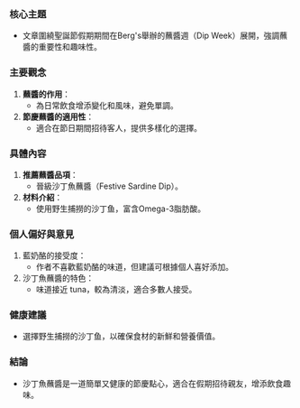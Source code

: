 ### 核心主題  
- 文章圍繞聖誕節假期期間在Berg's舉辦的蘸醬週（Dip Week）展開，強調蘸醬的重要性和趣味性。  

### 主要觀念  
1. **蘸醬的作用**：  
   - 為日常飲食增添變化和風味，避免單調。  
2. **節慶蘸醬的適用性**：  
   - 適合在節日期間招待客人，提供多樣化的選擇。  

### 具體內容  
1. **推薦蘸醬品項**：  
   - 晉級沙丁魚蘸醬（Festive Sardine Dip）。  
2. **材料介紹**：  
   - 使用野生捕撈的沙丁鱼，富含Omega-3脂肪酸。  

### 個人偏好與意見  
1. 藍奶酪的接受度：  
   - 作者不喜歡藍奶酪的味道，但建議可根據個人喜好添加。  
2. 沙丁魚蘸醬的特色：  
   - 味道接近 tuna，較為清淡，適合多數人接受。  

### 健康建議  
- 選擇野生捕撈的沙丁鱼，以確保食材的新鮮和營養價值。  

### 結論  
- 沙丁魚蘸醬是一道簡單又健康的節慶點心，適合在假期招待親友，增添飲食趣味。